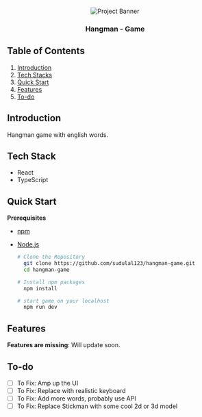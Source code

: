 <div align="center">
  <br />
    <a>
      <img src="https://github.com/sdulal123/Hangman-game/assets/86375908/57f4d872-7540-4edf-be28-179ccada4925" alt="Project Banner">
    </a>
  <br />
  <h3 align="center">Hangman - Game</h3>
</div>

## <a name="table">Table of Contents</a>

1. [Introduction](#introduction)
2. [Tech Stacks](#tech-stacks)
3. [Quick Start](#quick-start)
4. [Features](#features)
5. [To-do](#to-do)

## <a name="introduction"> Introduction </a>

Hangman game with english words.

## <a name="tech-stacks"> Tech Stack </a>

- React
- TypeScript

## <a name="quick-start"> Quick Start </a>

**Prerequisites**

- [npm](https://www.npmjs.com/)
- [Node.js](https://nodejs.org/en)
  <br/>

  ```bash
  # Clone the Repository
    git clone https://github.com/sudulal123/hangman-game.git
    cd hangman-game

  # Install npm packages
    npm install

  # start game on your localhost
    npm run dev
  ```


## <a name="features"> Features </a>

**Features are missing**: Will update soon.


## <a name="to-do"> To-do </a>

- [ ] To Fix: Amp up the UI
- [ ] To Fix: Replace with realistic keyboard
- [ ] To Fix: Add more words, probably use API
- [ ] To Fix: Replace Stickman with some cool 2d or 3d model
